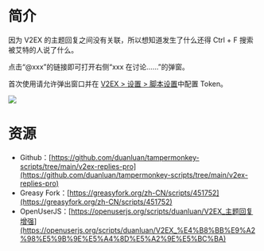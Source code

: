 # 简介

因为 V2EX 的主题回复之间没有关联，所以想知道发生了什么还得 Ctrl + F 搜索被艾特的人说了什么。

点击“@xxx”的链接即可打开右侧“xxx 在讨论……”的弹窗。

首次使用请允许弹出窗口并在 [V2EX > 设置 > 脚本设置](https://v2ex.com/settings)中配置 Token。

![](https://github.com/duanluan/tampermonkey-scripts/assets/14957667/07748232-4b37-41d7-9afc-a39b4363e270)

# 资源

* Github：[https://github.com/duanluan/tampermonkey-scripts/tree/main/v2ex-replies-pro](https://github.com/duanluan/tampermonkey-scripts/tree/main/v2ex-replies-pro)
* Greasy Fork：[https://greasyfork.org/zh-CN/scripts/451752](https://greasyfork.org/zh-CN/scripts/451752)
* OpenUserJS：[https://openuserjs.org/scripts/duanluan/V2EX_主题回复增强](https://openuserjs.org/scripts/duanluan/V2EX_%E4%B8%BB%E9%A2%98%E5%9B%9E%E5%A4%8D%E5%A2%9E%E5%BC%BA)
